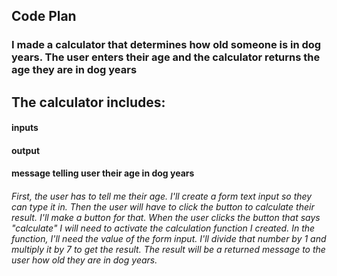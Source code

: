 ## Code Plan
### I made a calculator that determines how old someone is in dog years. The user enters their age and the calculator returns the age they are in dog years


## The calculator includes:

#### inputs

#### output

#### message telling user their age in dog years

###### First, the user has to tell me their age. I'll create a form text input so they can type it in. Then the user will have to click the button to calculate their result. I'll make a button for that. When the user clicks the button that says "calculate" I will need to activate the calculation function I created. In the function, I'll need the value of the form input. I'll divide that number by 1 and multiply it by 7 to get the result. The result will be a returned message to the user how old they are in dog years. 


